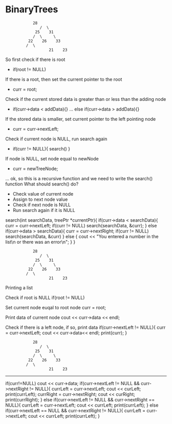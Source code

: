 # BinaryTrees
			
				28
			       /  \
			     25    31
			    /  \     \
			  22    26    33
			 /  \           
                       21    23

So first check if there is root
- if(root != NULL)

If there is a root, then set the current pointer to the root
- curr = root; 

Check if the current stored data is greater than or less than the adding node
- if(curr->data < addData){} ... else if(curr->data > addData){}

If the stored data is smaller, set current pointer to the left pointing node
- curr = curr->nextLeft; 

Check if current node is NULL, run search again
- if(curr != NULL){ search() }

If node is NULL, set node equal to newNode
- curr = newTreeNode; 

... ok, so this is a recursive function and we need to write the search() function
What should search() do?
- Check value of current node
- Assign to next node value
- Check if next node is NULL
- Run search again if it is NULL

search(int searchData, treePtr *currentPtr){
	if(curr->data < searchData){
		curr = curr->nextLeft; 
		if(curr != NULL)
		search(searchData, &curr); 
	} else if(curr->data > searchData){
		curr = curr->nextRight; 
		if(curr != NULL)
		search(searchData, &curr)
	} else { 
		cout << "You entered a number in the list\n
		or there was an error\n";
	}
}


	
				28
			       /  \
			     25    31
			    /  \     \
			  22    26    33
			 /  \           
                       21    23
 		
Printing a list

Check if root is NULL
if(root != NULL)

Set current node euqal to root node
curr = root; 

Print data of current node
cout  << curr->data << endl; 

Check if there is a left node, if so, print data
if(curr->nextLeft != NULL){
	curr = curr->nextLeft; 
	cout << curr->data<< endl;
	print(curr);
}

				28
			       /  \
			     25    31
			    /  \     \
			  22    26    33
			 /  \           
                       21    23

----------------
if(curr!=NULL)
cout << curr->data; 
if(curr->nextLeft != NULL && curr->nextRight != NULL){ 
	currLeft = curr->nextLeft; 
	cout << curLeft; 
	print(currLeft); 
	currRight = curr->nextRight;
	cout << curRight; 
	print(currRight); 
} else if(curr->nextLeft != NULL && curr->nextRight == NULL){
	currLeft = curr->nextLeft;
	cout << currLeft; 
	print(currLeft);
} else if(curr->nextLeft == NULL && curr->nextRight != NULL){
	currLeft = curr->nextLeft;
	cout << currLeft; 
	print(currLeft);
}
